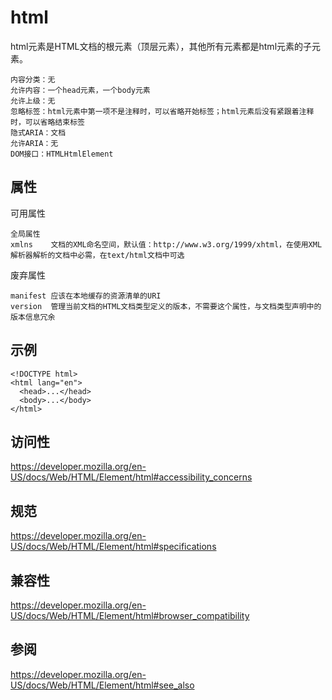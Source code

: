 # html

html元素是HTML文档的根元素（顶层元素），其他所有元素都是html元素的子元素。

```
内容分类：无
允许内容：一个head元素，一个body元素
允许上级：无
忽略标签：html元素中第一项不是注释时，可以省略开始标签；html元素后没有紧跟着注释时，可以省略结束标签
隐式ARIA：文档
允许ARIA：无
DOM接口：HTMLHtmlElement
```

## 属性

可用属性

```
全局属性
xmlns    文档的XML命名空间，默认值：http://www.w3.org/1999/xhtml，在使用XML解析器解析的文档中必需，在text/html文档中可选
```

废弃属性

```
manifest 应该在本地缓存的资源清单的URI
version  管理当前文档的HTML文档类型定义的版本，不需要这个属性，与文档类型声明中的版本信息冗余
```

## 示例

```
<!DOCTYPE html>
<html lang="en">
  <head>...</head>
  <body>...</body>
</html>
```

## 访问性

https://developer.mozilla.org/en-US/docs/Web/HTML/Element/html#accessibility_concerns

## 规范

https://developer.mozilla.org/en-US/docs/Web/HTML/Element/html#specifications

## 兼容性

https://developer.mozilla.org/en-US/docs/Web/HTML/Element/html#browser_compatibility

## 参阅

https://developer.mozilla.org/en-US/docs/Web/HTML/Element/html#see_also




